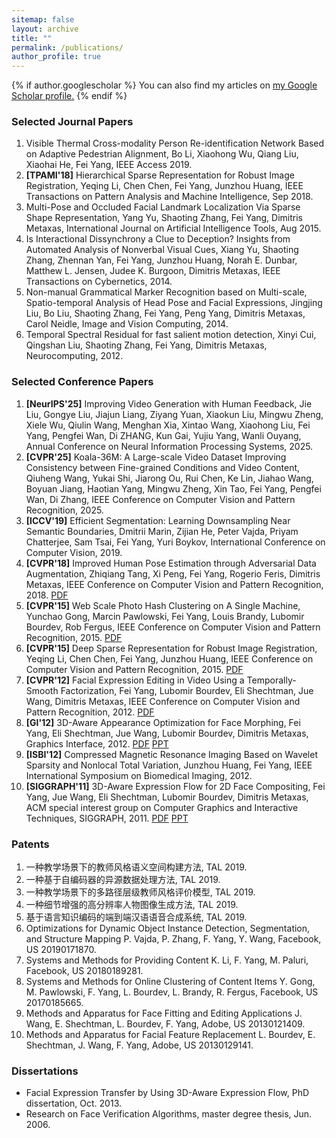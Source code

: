 ```yaml
---
sitemap: false
layout: archive
title: ""
permalink: /publications/
author_profile: true
---
```


{% if author.googlescholar %}
  You can also find my articles on <u><a href="{{author.googlescholar}}">my Google Scholar profile</a>.</u>
{% endif %}

### Selected Journal Papers

1. Visible Thermal Cross-modality Person Re-identification Network Based on Adaptive Pedestrian Alignment,
Bo Li, Xiaohong Wu, Qiang Liu, Xiaohai He, Fei Yang,
IEEE Access 2019.
1. **[TPAMI'18]** Hierarchical Sparse Representation for Robust Image Registration,
Yeqing Li, Chen Chen, Fei Yang, Junzhou Huang,
IEEE Transactions on Pattern Analysis and Machine Intelligence, Sep 2018.
1. Multi-Pose and Occluded Facial Landmark Localization Via Sparse Shape Representation,
Yang Yu, Shaoting Zhang, Fei Yang, Dimitris Metaxas,
International Journal on Artificial Intelligence Tools, Aug 2015.
1. Is Interactional Dissynchrony a Clue to Deception? Insights from Automated Analysis of Nonverbal Visual Cues,
Xiang Yu, Shaoting Zhang, Zhennan Yan, Fei Yang, Junzhou Huang, Norah E. Dunbar, Matthew L. Jensen, Judee K. Burgoon, Dimitris Metaxas,
IEEE Transactions on Cybernetics, 2014.
1. Non-manual Grammatical Marker Recognition based on Multi-scale, Spatio-temporal Analysis of Head Pose and Facial Expressions,
Jingjing Liu, Bo Liu, Shaoting Zhang, Fei Yang, Peng Yang, Dimitris Metaxas, Carol Neidle,
Image and Vision Computing, 2014.
1. Temporal Spectral Residual for fast salient motion detection,
Xinyi Cui, Qingshan Liu, Shaoting Zhang, Fei Yang, Dimitris Metaxas,
Neurocomputing, 2012.

### Selected Conference Papers

1. **[NeurIPS'25]** Improving Video Generation with Human Feedback,
Jie Liu, Gongye Liu, Jiajun Liang, Ziyang Yuan, Xiaokun Liu, Mingwu Zheng, Xiele Wu, Qiulin Wang, Menghan Xia, Xintao Wang, Xiaohong Liu, Fei Yang, Pengfei Wan, Di ZHANG, Kun Gai, Yujiu Yang, Wanli Ouyang,
Annual Conference on Neural Information Processing Systems, 2025.
1. **[CVPR'25]** Koala-36M: A Large-scale Video Dataset Improving Consistency between Fine-grained Conditions and Video Content,
Qiuheng Wang, Yukai Shi, Jiarong Ou, Rui Chen, Ke Lin, Jiahao Wang, Boyuan Jiang, Haotian Yang, Mingwu Zheng, Xin Tao, Fei Yang, Pengfei Wan, Di Zhang,
IEEE Conference on Computer Vision and Pattern Recognition, 2025.
1. **[ICCV'19]** Efficient Segmentation: Learning Downsampling Near Semantic Boundaries,
Dmitrii Marin, Zijian He, Peter Vajda, Priyam Chatterjee, Sam Tsai, Fei Yang, Yuri Boykov,
International Conference on Computer Vision, 2019.
1. **[CVPR'18]** Improved Human Pose Estimation through Adversarial Data Augmentation,
Zhiqiang Tang, Xi Peng, Fei Yang, Rogerio Feris, Dimitris Metaxas,
IEEE Conference on Computer Vision and Pattern Recognition, 2018.
<a href="https://yfalan.github.io/files/papers/Xipeng_CVPR2018.pdf">PDF</a>
1. **[CVPR'15]** Web Scale Photo Hash Clustering on A Single Machine,
Yunchao Gong, Marcin Pawlowski, Fei Yang, Louis Brandy, Lubomir Bourdev, Rob Fergus,
IEEE Conference on Computer Vision and Pattern Recognition, 2015.
<a href="https://yfalan.github.io/files/papers/Yunchao_CVPR2015.pdf">PDF</a>
1. **[CVPR'15]** Deep Sparse Representation for Robust Image Registration,
Yeqing Li, Chen Chen, Fei Yang, Junzhou Huang,
IEEE Conference on Computer Vision and Pattern Recognition, 2015.
<a href="https://yfalan.github.io/files/papers/Yeqing_CVPR2015.pdf">PDF</a>
1. **[CVPR'12]** Facial Expression Editing in Video Using a Temporally-Smooth Factorization,
Fei Yang, Lubomir Bourdev, Eli Shechtman, Jue Wang, Dimitris Metaxas,
IEEE Conference on Computer Vision and Pattern Recognition, 2012.
<a href="https://yfalan.github.io/files/papers/FeiYang_CVPR2012.pdf">PDF</a>
1. **[GI'12]** 3D-Aware Appearance Optimization for Face Morphing,
Fei Yang, Eli Shechtman, Jue Wang, Lubomir Bourdev, Dimitris Metaxas,
Graphics Interface, 2012.
<a href="https://yfalan.github.io/files/papers/FeiYang_GI2012.pdf">PDF</a>
<a href="https://yfalan.github.io/files/ppt/Feiyang_GI2012_slides.pdf">PPT</a>
1. **[ISBI'12]** Compressed Magnetic Resonance Imaging Based on Wavelet Sparsity and Nonlocal Total Variation,
Junzhou Huang, Fei Yang,
IEEE International Symposium on Biomedical Imaging, 2012.
1. **[SIGGRAPH'11]** 3D-Aware Expression Flow for 2D Face Compositing,
Fei Yang, Jue Wang, Eli Shechtman, Lubomir Bourdev, Dimitris Metaxas,
ACM special interest group on Computer Graphics and Interactive Techniques, SIGGRAPH, 2011.
<a href="https://yfalan.github.io/files/papers/FeiYang_Siggraph2011s.pdf">PDF</a>
<a href="https://yfalan.github.io/files/ppt/Feiyang_Siggraph2011_slides.pdf">PPT</a>

### Patents
1. 一种教学场景下的教师风格语义空间构建方法, TAL 2019.
1. 一种基于自编码器的异源数据处理方法, TAL 2019.
1. 一种教学场景下的多路径层级教师风格评价模型, TAL 2019.
1. 一种细节增强的高分辨率人物图像生成方法, TAL 2019.
1. 基于语言知识编码的端到端汉语语音合成系统, TAL 2019.
1. Optimizations for Dynamic Object Instance Detection, Segmentation, and Structure Mapping
P. Vajda, P. Zhang, F. Yang, Y. Wang, Facebook, US 20190171870.
1. Systems and Methods for Providing Content
K. Li, F. Yang, M. Paluri, Facebook, US 20180189281.
1. Systems and Methods for Online Clustering of Content Items
Y. Gong, M. Pawlowski, F. Yang, L. Bourdev, L. Brandy, R. Fergus, Facebook, US 20170185665.
1. Methods and Apparatus for Face Fitting and Editing Applications
J. Wang, E. Shechtman, L. Bourdev, F. Yang, Adobe, US 20130121409.
1. Methods and Apparatus for Facial Feature Replacement
L. Bourdev, E. Shechtman, J. Wang, F. Yang, Adobe, US 20130129141.

### Dissertations

* Facial Expression Transfer by Using 3D-Aware Expression Flow, PhD dissertation, Oct. 2013.
* Research on Face Verification Algorithms, master degree thesis, Jun. 2006.